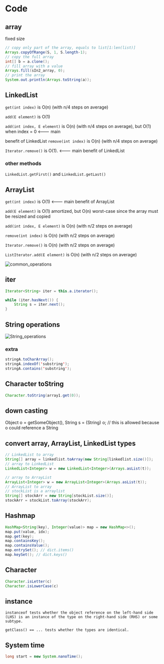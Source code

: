 # Code

## array
fixed size
```java
// copy only part of the array, equals to list[1:len(list)]
Arrays.copyOfRange(S, 1, S.length-1);
// copy the full array
int[] b = a.clone();
// fill array with a value
Arrays.fill(sIn2_array, 0);
// print the array
System.out.println(Arrays.toString(a));
```

## LinkedList

```get(int index)``` is O(n) (with n/4 steps on average)

```add(E element)``` is O(1)

```add(int index, E element)``` is O(n) (with n/4 steps on average), but O(1) when index = 0 <--- main 

benefit of LinkedList<E>
```remove(int index)``` is O(n) (with n/4 steps on average)

```Iterator.remove()``` is O(1). <--- main benefit of LinkedList<E>

### other methods
```LinkedList.getFirst()``` and ```LinkedList.getLast()```


## ArrayList
```get(int index)``` is O(1) <--- main benefit of ArrayList<E>

```add(E element)``` is O(1) amortized, but O(n) worst-case since the array must be resized and copied

```add(int index, E element)``` is O(n) (with n/2 steps on average)

```remove(int index)``` is O(n) (with n/2 steps on average)

```Iterator.remove()``` is O(n) (with n/2 steps on average)

```ListIterator.add(E element)``` is O(n) (with n/2 steps on average)

![common_operations](https://github.com/Emrys-Hong/programming_notes/blob/master/java/Info_to_Sys_notes/LinkedList_operations.png)

## iter
```java
Iterator<String> iter = this.a.iterator();

while (iter.hasNext()) {
    String s = iter.next();
}
```

## String operations
![String_operations](https://github.com/Emrys-Hong/programming_notes/blob/master/java/Info_to_Sys_notes/String_operations.png)
### extra
```java
stringA.toCharArray();
stringA.indexOf('substring');
stringA.contains('substring');
```

## Character toString
```java
Character.toString(array1.get(0));
```

## down casting
Object o = getSomeObject(),
String s = (String) o; // this is allowed because o could reference a String

## convert array, ArrayList, LinkedList types
```java
// LinkedList to array
String[] array = linkedlist.toArray(new String[linkedlist.size()]);
// array to LinkedList
LinkedList<Integer> w = new LinkedList<Integer>(Arrays.asList(t));

// array to ArrayList
ArrayList<Integer> w = new ArrayList<Integer>(Arrays.asList(t));
// ArrayList to array
// stockList is a arraylist
String[] stockArr = new String[stockList.size()];
stockArr = stockList.toArray(stockArr);
```

## Hashmap
```java
HashMap<String(key), Integer(value)> map = new HashMap<>();
map.put(value, idx);
map.get(key);
map.containsKey();
map.containsValue();
map.entrySet(); // dict.items()
map.keySet(); // dict.keys()
```

## Character
```java
Character.isLetter(c)
Character.isLowerCase(c)
```

## instance
```
instanceof tests whether the object reference on the left-hand side (LHS) is an instance of the type on the right-hand side (RHS) or some subtype.

getClass() == ... tests whether the types are identical.
```

## System time
```java
long start = new System.nanoTime();
```